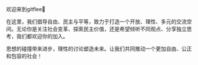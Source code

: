 欢迎来到gitflee🥳

在这里，我们倡导自由、民主与平等，致力于打造一个开放、理性、多元的交流空间。无论你是关注社会变革、探索民主价值，还是希望倾听不同观点、分享独立思考，我们都欢迎你的加入。

思想的碰撞带来进步，理性的讨论塑造未来。让我们共同推动一个更加自由、公正和包容的社会！
